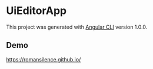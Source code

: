 # UiEditorApp

This project was generated with [Angular CLI](https://github.com/angular/angular-cli) version 1.0.0.

## Demo

https://romansilence.github.io/
